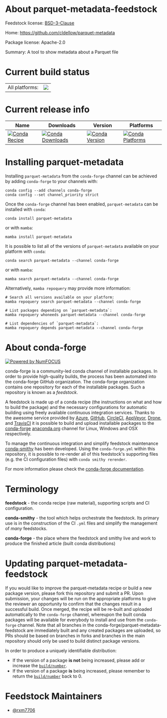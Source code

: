 About parquet-metadata-feedstock
================================

Feedstock license: [BSD-3-Clause](https://github.com/conda-forge/parquet-metadata-feedstock/blob/main/LICENSE.txt)

Home: https://github.com/cldellow/parquet-metadata

Package license: Apache-2.0

Summary: A tool to show metadata about a Parquet file

Current build status
====================


<table><tr><td>All platforms:</td>
    <td>
      <a href="https://dev.azure.com/conda-forge/feedstock-builds/_build/latest?definitionId=21620&branchName=main">
        <img src="https://dev.azure.com/conda-forge/feedstock-builds/_apis/build/status/parquet-metadata-feedstock?branchName=main">
      </a>
    </td>
  </tr>
</table>

Current release info
====================

| Name | Downloads | Version | Platforms |
| --- | --- | --- | --- |
| [![Conda Recipe](https://img.shields.io/badge/recipe-parquet--metadata-green.svg)](https://anaconda.org/conda-forge/parquet-metadata) | [![Conda Downloads](https://img.shields.io/conda/dn/conda-forge/parquet-metadata.svg)](https://anaconda.org/conda-forge/parquet-metadata) | [![Conda Version](https://img.shields.io/conda/vn/conda-forge/parquet-metadata.svg)](https://anaconda.org/conda-forge/parquet-metadata) | [![Conda Platforms](https://img.shields.io/conda/pn/conda-forge/parquet-metadata.svg)](https://anaconda.org/conda-forge/parquet-metadata) |

Installing parquet-metadata
===========================

Installing `parquet-metadata` from the `conda-forge` channel can be achieved by adding `conda-forge` to your channels with:

```
conda config --add channels conda-forge
conda config --set channel_priority strict
```

Once the `conda-forge` channel has been enabled, `parquet-metadata` can be installed with `conda`:

```
conda install parquet-metadata
```

or with `mamba`:

```
mamba install parquet-metadata
```

It is possible to list all of the versions of `parquet-metadata` available on your platform with `conda`:

```
conda search parquet-metadata --channel conda-forge
```

or with `mamba`:

```
mamba search parquet-metadata --channel conda-forge
```

Alternatively, `mamba repoquery` may provide more information:

```
# Search all versions available on your platform:
mamba repoquery search parquet-metadata --channel conda-forge

# List packages depending on `parquet-metadata`:
mamba repoquery whoneeds parquet-metadata --channel conda-forge

# List dependencies of `parquet-metadata`:
mamba repoquery depends parquet-metadata --channel conda-forge
```


About conda-forge
=================

[![Powered by
NumFOCUS](https://img.shields.io/badge/powered%20by-NumFOCUS-orange.svg?style=flat&colorA=E1523D&colorB=007D8A)](https://numfocus.org)

conda-forge is a community-led conda channel of installable packages.
In order to provide high-quality builds, the process has been automated into the
conda-forge GitHub organization. The conda-forge organization contains one repository
for each of the installable packages. Such a repository is known as a *feedstock*.

A feedstock is made up of a conda recipe (the instructions on what and how to build
the package) and the necessary configurations for automatic building using freely
available continuous integration services. Thanks to the awesome service provided by
[Azure](https://azure.microsoft.com/en-us/services/devops/), [GitHub](https://github.com/),
[CircleCI](https://circleci.com/), [AppVeyor](https://www.appveyor.com/),
[Drone](https://cloud.drone.io/welcome), and [TravisCI](https://travis-ci.com/)
it is possible to build and upload installable packages to the
[conda-forge](https://anaconda.org/conda-forge) [anaconda.org](https://anaconda.org/)
channel for Linux, Windows and OSX respectively.

To manage the continuous integration and simplify feedstock maintenance
[conda-smithy](https://github.com/conda-forge/conda-smithy) has been developed.
Using the ``conda-forge.yml`` within this repository, it is possible to re-render all of
this feedstock's supporting files (e.g. the CI configuration files) with ``conda smithy rerender``.

For more information please check the [conda-forge documentation](https://conda-forge.org/docs/).

Terminology
===========

**feedstock** - the conda recipe (raw material), supporting scripts and CI configuration.

**conda-smithy** - the tool which helps orchestrate the feedstock.
                   Its primary use is in the construction of the CI ``.yml`` files
                   and simplify the management of *many* feedstocks.

**conda-forge** - the place where the feedstock and smithy live and work to
                  produce the finished article (built conda distributions)


Updating parquet-metadata-feedstock
===================================

If you would like to improve the parquet-metadata recipe or build a new
package version, please fork this repository and submit a PR. Upon submission,
your changes will be run on the appropriate platforms to give the reviewer an
opportunity to confirm that the changes result in a successful build. Once
merged, the recipe will be re-built and uploaded automatically to the
`conda-forge` channel, whereupon the built conda packages will be available for
everybody to install and use from the `conda-forge` channel.
Note that all branches in the conda-forge/parquet-metadata-feedstock are
immediately built and any created packages are uploaded, so PRs should be based
on branches in forks and branches in the main repository should only be used to
build distinct package versions.

In order to produce a uniquely identifiable distribution:
 * If the version of a package **is not** being increased, please add or increase
   the [``build/number``](https://docs.conda.io/projects/conda-build/en/latest/resources/define-metadata.html#build-number-and-string).
 * If the version of a package **is** being increased, please remember to return
   the [``build/number``](https://docs.conda.io/projects/conda-build/en/latest/resources/define-metadata.html#build-number-and-string)
   back to 0.

Feedstock Maintainers
=====================

* [@rxm7706](https://github.com/rxm7706/)

